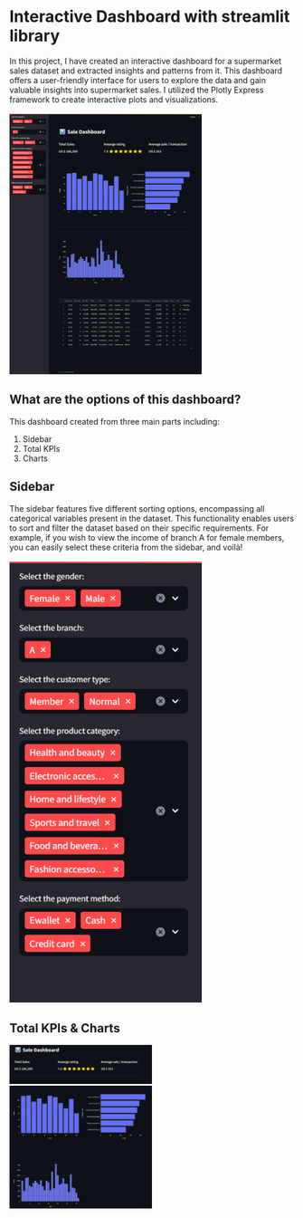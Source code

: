# Interactive Dashboard with streamlit library
In this project, I have created an interactive dashboard for a supermarket sales dataset and extracted insights and patterns from it. This dashboard offers a user-friendly interface for users to explore the data and gain valuable insights into supermarket sales. I utilized the Plotly Express framework to create interactive plots and visualizations.
</br>
</br>
<img src="dashboard.png" style="max-width: 340px"/>
## What are the options of this dashboard?
This dashboard created from three main parts including:
1) Sidebar
2) Total KPIs
3) Charts

## Sidebar
The sidebar features five different sorting options, encompassing all categorical variables present in the dataset. This functionality enables users to sort and filter the dataset based on their specific requirements. For example, if you wish to view the income of branch A for female members, you can easily select these criteria from the sidebar, and voilà!
</br>
</br>
<img src="sidebar.png" style="max-width: 340px; text-align:center"/>

## Total KPIs & Charts
<div style="width:100%">
<div style="width:50%">
  <img src="kpis.png" style="max-width: 100%; text-align:center"/>
</div>

<div style="width:50%">
<img src="charts.png" style="max-width: 100%; text-align:center"/>
</div>
  
</div>

